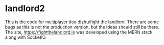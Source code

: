 # landlord2
This is the code for multiplayer dou dizhu/fight the landlord. There are some bugs as this is not the production version, but the ideas should still be there.
The site, https://fightthelandlord.io was developed using the MERN stack along with SocketIO.
